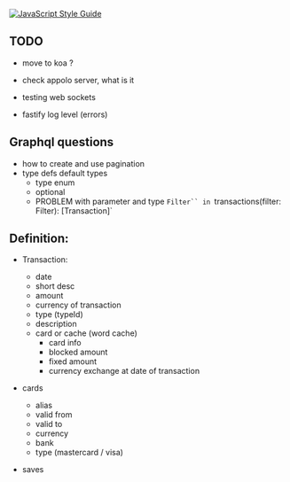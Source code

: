 [![JavaScript Style Guide](https://cdn.rawgit.com/standard/standard/master/badge.svg)](https://github.com/standard/standard)

## TODO

- move to koa ?
- check appolo server, what is it
- testing web sockets

- fastify log level (errors)

## Graphql questions

- how to create and use pagination
- type defs default types
    - type enum
    - optional
    - PROBLEM with parameter and type `Filter`` in `transactions(filter: Filter): [Transaction]`
    

## Definition:

- Transaction:
    - date
    - short desc
    - amount
    - currency of transaction
    - type (typeId)
    - description
    - card or cache (word cache)
        - card info
        - blocked amount
        - fixed amount
        - currency exchange at date of transaction
        
- cards
   - alias
   - valid from
   - valid to
   - currency
   - bank
   - type (mastercard / visa)

- saves
